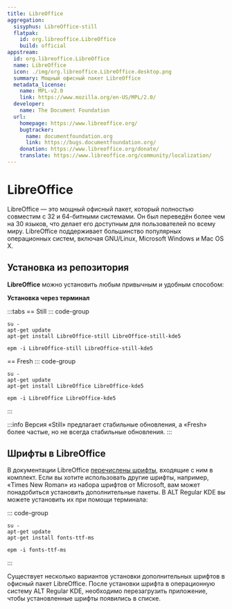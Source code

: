 ```yaml
---
title: LibreOffice
aggregation:
  sisyphus: LibreOffice-still
  flatpak:
    id: org.libreoffice.LibreOffice
    build: official
appstream:
  id: org.libreoffice.LibreOffice
  name: LibreOffice
  icon: ./img/org.libreoffice.LibreOffice.desktop.png
  summary: Мощный офисный пакет LibreOffice
  metadata_license:
    name: MPL-v2.0
    link: https://www.mozilla.org/en-US/MPL/2.0/
  developer:
    name: The Document Foundation
  url:
    homepage: https://www.libreoffice.org/
    bugtracker:
      name: documentfoundation.org
      link: https://bugs.documentfoundation.org/
    donation: https://www.libreoffice.org/donate/
    translate: https://www.libreoffice.org/community/localization/
---
```


# LibreOffice

LibreOffice — это мощный офисный пакет, который полностью совместим с 32 и 64-битными системами.
Он был переведён более чем на 30 языков, что делает его доступным для пользователей по всему миру.
LibreOffice поддерживает большинство популярных операционных систем, включая GNU/Linux, Microsoft Windows и Mac OS X.

## Установка из репозитория

**LibreOffice** можно установить любым привычным и удобным способом:

**Установка через терминал**

:::tabs
== Still
::: code-group

```shell[apt-get]
su -
apt-get update
apt-get install LibreOffice-still LibreOffice-still-kde5
```

```shell[epm]
epm -i LibreOffice-still LibreOffice-still-kde5
```

== Fresh
::: code-group

```shell[apt-get]
su -
apt-get update
apt-get install LibreOffice LibreOffice-kde5
```

```shell[epm]
epm -i LibreOffice LibreOffice-kde5
```

:::

:::info
Версия «Still» предлагает стабильные обновления, а «Fresh» более частые, но не всегда стабильные обновления.
:::

<!--@include: @apps/.parts/install/content-flatpak.md-->

## Шрифты в LibreOffice

В документации LibreOffice [перечислены шрифты](https://wiki.documentfoundation.org/Fonts), входящие с ним в комплект.
Если вы хотите использовать другие шрифты, например, «Times New Roman» из набора шрифтов от Microsoft, вам может понадобиться установить дополнительные пакеты.
В ALT Regular KDE вы можете установить их при помощи терминала:

::: code-group

```shell[apt-get]
su -
apt-get update
apt-get install fonts-ttf-ms
```

```shell[epm]
epm -i fonts-ttf-ms
```

:::

Существует несколько вариантов установки дополнительных шрифтов в офисный пакет LibreOffice.
После установки шрифта в операционную систему ALT Regular KDE, необходимо перезагрузить приложение, чтобы установленные шрифты появились в списке.
